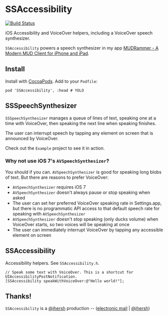# SSAccessibility

[![Build Status](https://travis-ci.org/splinesoft/SSAccessibility.svg?branch=master)](https://travis-ci.org/splinesoft/SSAccessibility)

iOS Accessibility and VoiceOver helpers, including a VoiceOver speech synthesizer.

`SSAccessibility` powers a speech synthesizer in my app [MUDRammer - A Modern MUD Client for iPhone and iPad](https://itunes.apple.com/us/app/mudrammer-a-modern-mud-client/id597157072?mt=8).

## Install

Install with [CocoaPods](http://cocoapods.org). Add to your `Podfile`:

```
pod 'SSAccessibility', :head # YOLO
```

## SSSpeechSynthesizer

`SSSpeechSynthesizer` manages a queue of lines of text, speaking one at a time with VoiceOver, then speaking the next line when speaking finishes.

The user can interrupt speech by tapping any element on screen that is announced by VoiceOver.

Check out the `Example` project to see it in action.

### Why not use iOS 7's `AVSpeechSynthesizer`?

You should if you can. `AVSpeechSynthesizer` is good for speaking long blobs of text. But there are reasons to prefer VoiceOver:

* `AVSpeechSynthesizer` requires iOS 7
* `AVSpeechSynthesizer` doesn't always pause or stop speaking when asked
* The user can set her preferred VoiceOver speaking rate in Settings.app, but there is no programmatic API access to that default speech rate for speaking with `AVSpeechSynthesizer`
* `AVSpeechSynthesizer` doesn't stop speaking (only ducks volume) when VoiceOver starts, so two voices will be speaking at once
* The user can immediately interrupt VoiceOver by tapping any accessible element on screen

## SSAccessibility

Accessibility helpers. See `SSAccessibility.h`.

```objc
// Speak some text with VoiceOver. This is a shortcut for UIAccessibilityPostNotification.
[SSAccessibility speakWithVoiceOver:@"Hello world!"];
```

## Thanks!

`SSAccessibility` is a [@jhersh](https://github.com/jhersh) production -- ([electronic mail](mailto:jon@her.sh) | [@jhersh](https://twitter.com/jhersh))